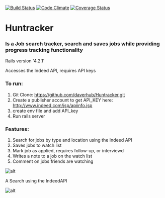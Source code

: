 [![Build Status](https://travis-ci.org/daverhub/Huntracker.svg?branch=master)](https://travis-ci.org/daverhub/Huntracker) [![Code Climate](https://codeclimate.com/github/daverhub/Huntracker/badges/gpa.svg)](https://codeclimate.com/github/daverhub/Huntracker) [![Coverage Status](https://coveralls.io/repos/daverhub/Huntracker/badge.svg?branch=master)](https://coveralls.io/r/daverhub/Huntracker?branch=master)

# Huntracker

### Is a Job search tracker, search and saves jobs while providing progress tracking functionality

Rails version '4.2.1'

Accesses the Indeed API, requires API keys

### To run:

1. Git Clone: https://github.com/daverhub/Huntracker.git
2. Create a publisher account to get API_KEY here:
    http://www.indeed.com/jsp/apiinfo.jsp
3. create env file and add API_key
4. Run rails server

### Features:

1. Search for jobs by type and location using the Indeed API
2. Saves jobs to watch list
3. Mark job as applied, requires follow-up, or interviewd
4. Writes a note to a job on the watch list
5. Comment on jobs friends are watching

![alt](http://i.imgur.com/oBWe09J.png)

A Search using the IndeedAPI

![alt](http://i.imgur.com/TdXjUqV.png)

